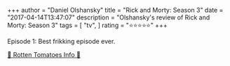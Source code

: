 +++
author = "Daniel Olshansky"
title = "Rick and Morty: Season 3"
date = "2017-04-14T13:47:07"
description = "Olshansky's review of Rick and Morty: Season 3"
tags = [
    "tv",
]
rating = "⭐⭐⭐⭐⭐"
+++

Episode 1: Best frikking episode ever.

[🍅 Rotten Tomatoes Info 🍅](https://www.rottentomatoes.com//tv/rick_and_morty/s03)